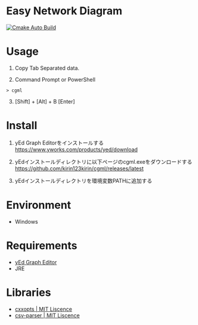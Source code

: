 # Easy Network Diagram

[![Cmake Auto Build](https://github.com/kirin123kirin/cgml/actions/workflows/cmake.yml/badge.svg)](https://github.com/kirin123kirin/cgml/actions/workflows/cmake.yml)

# Usage
1. Copy Tab Separated data.

2. Command Prompt or PowerShell
```
> cgml
```

3. [Shift] + [Alt] + B [Enter]

# Install
1. yEd Graph Editorをインストールする
https://www.yworks.com/products/yed/download

2. yEdインストールディレクトリに以下ページのcgml.exeをダウンロードする
https://github.com/kirin123kirin/cgml/releases/latest

3. yEdインストールディレクトリを環境変数PATHに追加する

# Environment
* Windows

# Requirements
* [yEd Graph Editor](https://www.yworks.com/products/yed)
* JRE

# Libraries
* [cxxopts | MIT Liscence](https://github.com/jarro2783/cxxopts/raw/master/LICENSE)
* [csv-parser | MIT Liscence](https://github.com/AriaFallah/csv-parser/raw/master/LICENSE)


<!-- Example Windows Command Prompt

set CGML="C:\temp"
cd %CGML%

powershell

Invoke-WebRequest -UseBasicParsing -Uri "https://github.com/kirin123kirin/cgml/releases/download/untagged-7f4ba9e7642206440d97/art.zip" -OutFile "${ENV:TEMP}\art.zip"

Expand-Archive -Force -Path "${ENV:TEMP}\art.zip" -DestinationPath .
setx PATH %PATH;%CGML%

exit

del %TEMP%\art.zip

-->

